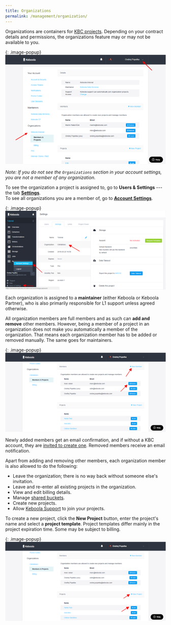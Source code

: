 ```yaml
---
title: Organizations
permalink: /management/organization/
---
```


Organizations are containers for [KBC projects](/management/#project-status). Depending on your contract
details and permissions, the organizations feature may or may not be available to you.

{: .image-popup}
![Screenshot - Organizations](/management/organization/organization-1.png)

*Note: If you do not see the `Organizations` section in your account settings, 
you are not a member of any organization.* 

To see the organization a project is assigned to, go to **Users & Settings** --- the tab 
[**Settings**](/management/project/). 
<br> To see all organizations you are a member of, go to [**Account Settings**](/management/account/).

{: .image-popup}
![Screenshot - Project Settings](/management/organization/project-detail.png)

Each organization is assigned to a **maintainer** (either Keboola or Keboola Partner), 
who is also primarily responsible for L1 support unless agreed otherwise. 

All organization members are full members and as such can **add and remove** other members. 
However, being a member of a project in an organization does not make you automatically 
a member of the organization. That means each organization member has to be added or removed manually. 
The same goes for maintainers.

{: .image-popup}
![Screenshot - Organizations](/management/organization/organization-2.png)

Newly added members get an email confirmation, and if without a KBC account, 
they are [invited to create one](/management/project/users/#new-user). 
Removed members receive an email notification. 

Apart from adding and removing other members, each organization member is also allowed to do the following:

- Leave the organization; there is no way back without someone else's invitation.
- Leave and re-enter all existing projects in the organization. 
- View and edit billing details. 
- Manage [shared buckets](/storage/buckets/sharing/).
- Create new projects. 
- Allow [Keboola Support](/management/support/#require-approval-for-support-access) to join your projects.

To create a new project, click the **New Project** button, enter the project's name and select a **project template**. 
Project templates differ mainly in the project expiration time. Some may be subject to billing.

{: .image-popup}
![Screenshot - Organizations](/management/organization/organization-3.png)

